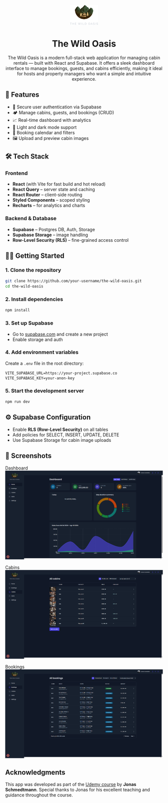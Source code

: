 <div align="center">
  <img src="./public/logo-dark.png" alt="logo" width="90" height="auto">

  <h1>The Wild Oasis</h1>
  <p>The Wild Oasis is a modern full-stack web application for managing cabin rentals — built with React and Supabase. It offers a sleek dashboard interface to manage bookings, guests, and cabins efficiently, making it ideal for hosts and property managers who want a simple and intuitive experience.  </p>
</div>

## 🚀 Features

- 🔐 Secure user authentication via Supabase
- 🏕️ Manage cabins, guests, and bookings (CRUD)
- 📈 Real-time dashboard with analytics
- 🌙 Light and dark mode support
- 📅 Booking calendar and filters
- 🖼 Upload and preview cabin images

## 🛠 Tech Stack

### Frontend

- **React** (with Vite for fast build and hot reload)
- **React Query** – server state and caching
- **React Router** – client-side routing
- **Styled Components** – scoped styling
- **Recharts** – for analytics and charts

### Backend & Database

- **Supabase** – Postgres DB, Auth, Storage
- **Supabase Storage** – image handling
- **Row-Level Security (RLS)** – fine-grained access control

## 🧑‍💻 Getting Started

### 1. Clone the repository

```bash
git clone https://github.com/your-username/the-wild-oasis.git
cd the-wild-oasis
```

### 2. Install dependencies

```bash
npm install
```

### 3. Set up Supabase

- Go to [supabase.com](https://supabase.com) and create a new project
- Enable storage and auth

### 4. Add environment variables

Create a `.env` file in the root directory:

```env
VITE_SUPABASE_URL=https://your-project.supabase.co
VITE_SUPABASE_KEY=your-anon-key
```

### 5. Start the development server

```bash
npm run dev
```

## ⚙️ Supabase Configuration

- Enable **RLS (Row-Level Security)** on all tables
- Add policies for SELECT, INSERT, UPDATE, DELETE
- Use Supabase Storage for cabin image uploads

## 📸 Screenshots

Dashboard
![Dashboard](./public/screens/dashboard.png)

Cabins
![Cabins](./public/screens/cabins.png)

Bookings
![Booking](./public/screens/booking.png)

## Acknowledgments

This app was developed as part of the [Udemy course](https://www.udemy.com/course/the-ultimate-react-course) by **Jonas Schmedtmann**. Special thanks to Jonas for his excellent teaching and guidance throughout the course.
